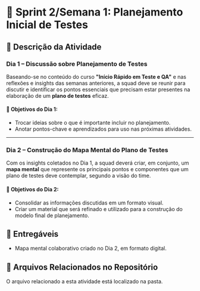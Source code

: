 # 📝 Sprint 2/Semana 1: Planejamento Inicial de Testes

## 📌 Descrição da Atividade

### Dia 1 – Discussão sobre Planejamento de Testes

Baseando-se no conteúdo do curso **"Início Rápido em Teste e QA"** e nas reflexões e insights das semanas anteriores, a squad deve se reunir para discutir e identificar os pontos essenciais que precisam estar presentes na elaboração de um **plano de testes** eficaz.

#### 🎯 **Objetivos do Dia 1:**

- Trocar ideias sobre o que é importante incluir no planejamento.
- Anotar pontos-chave e aprendizados para uso nas próximas atividades.

---

### Dia 2 – Construção do Mapa Mental do Plano de Testes

Com os insights coletados no Dia 1, a squad deverá criar, em conjunto, um **mapa mental** que represente os principais pontos e componentes que um plano de testes deve contemplar, segundo a visão do time.

#### 🎯 **Objetivos do Dia 2:**

- Consolidar as informações discutidas em um formato visual.
- Criar um material que será refinado e utilizado para a construção do modelo final de planejamento.

## 📝 Entregáveis

- Mapa mental colaborativo criado no Dia 2, em formato digital.

## 📂 Arquivos Relacionados no Repositório

O arquivo relacionado  a esta atividade está localizado na pasta.